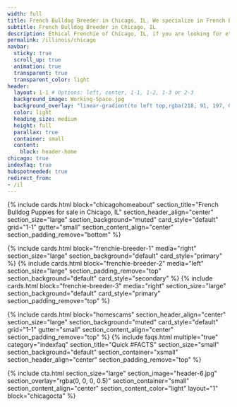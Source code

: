 ```yaml
---
width: full
title: French Bulldog Breeder in Chicago, IL. We specialize in French Bulldog Puppies only (only frenchie puppies)
subtitle: French Bulldog Breeder in Chicago, IL
description: Ethical Frenchie of Chicago, IL, if you are looking for ethically bred french bulldog puppies look no further. Learn more about our breeding process.
permalink: /illinois/chicago
navbar:
  sticky: true
  scroll_up: true
  animation: true
  transparent: true
  transparent_color: light
header:
  layout: 1-1 # Options: left, center, 1-1, 1-2, 1-3 or 2-3
  background_image: Working-Space.jpg
  background_overlay: "linear-gradient(to left top,rgba(218, 91, 197, 0.8) 0%,rgba(151, 27, 191, 0.8) 30%,rgba(2, 8, 212, 0.8) 80%)"
  color: light
  heading_size: medium
  height: full
  parallax: true
  container: small
  content:
    block: header-home
chicago: true
indexfaq: true
hubspotneeded: true
redirect_from:
- /il
---
```


[comment]: # (This actually is the most platform independent comment)
{% include cards.html
  block="chicagohomeabout"
  section_title="French Bulldog Puppies for sale in Chicago, IL"
  section_header_align="center"
  section_size="large"
  section_background="muted"
  card_style="default"
  grid="1-1"
  gutter="small"
  section_content_align="center"
  section_padding_remove="bottom"
%}

  {% include cards.html
  block="frenchie-breeder-1"
  media="right"
  section_size="large"
  section_background="default"
  card_style="primary"
%}
{% include cards.html
  block="frenchie-breeder-2"
  media="left"
  section_size="large"
  section_padding_remove="top"
  section_background="default"
  card_style="secondary"
%}
{% include cards.html
  block="frenchie-breeder-3"
  media="right"
  section_size="large"
  section_background="default"
  card_style="primary"
  section_padding_remove="top"
%}

{% include cards.html
  block="homescams"
  section_header_align="center"
  section_size="large"
  section_background="muted"
  card_style="default"
  grid="1-1"
  gutter="small"
  section_content_align="center"
  section_padding_remove="top"
%}
{% include faqs.html
  multiple="true"
  category="indexfaq"
  section_title="Quick #FACTS"
  section_size="small"
  section_background="default"
  section_container="xsmall"
  section_header_align="center"
  section_padding_remove="top"
  %}

  {% include cta.html
    section_size="large"
    section_image="header-6.jpg"
    section_overlay="rgba(0, 0, 0, 0.5)"
    section_container="small"
    section_content_align="center"
    section_content_color="light"
    layout="1"
    block="chicagocta"
  %}
  